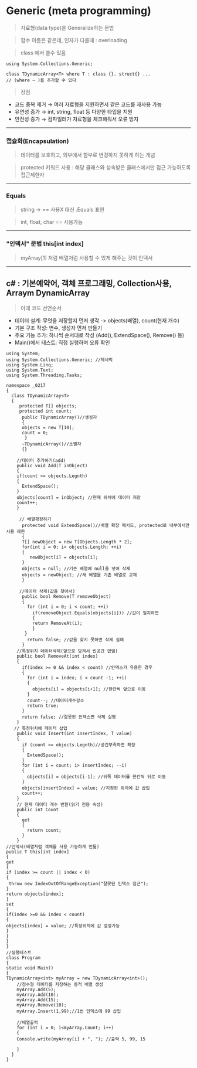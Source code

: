 # Generic (meta programming)
> 자료형(data type)을 Generalize하는 문법
  
> 함수 이름은 같은데, 인자가 다를때 : overloading

> class 에서 쓸수 있음
```
using System.Collections.Generic;

class TDynamicArray<T> where T : class {}. struct{} ...
// (where ~ )를 추가할 수 있다
```
> 장점
  - 코드 중복 제거 → 여러 자료형을 지원하면서 같은 코드를 재사용 가능
  - 유연성 증가 → int, string, float 등 다양한 타입을 지원
  - 안전성 증가 → 컴파일러가 자료형을 체크해줘서 오류 방지
---
### 캡슐화(Encapsulation) 
> 데이터를 보호하고, 외부에서 함부로 변경하지 못하게 하는 개념

> protected 키워드 사용 : 해당 클래스와 상속받은 클래스에서만 접근 가능하도록 접근제한자
---
### Equals
> string -> == 사용X 대신 .Equals 표현

> int, float, char == 사용가능
---
###  "인덱서" 문법 this[int index]
> myArray[1] 처럼 배열처럼 사용할 수 있게 해주는 것이 인덱서
---
c# : 기본예약어, 객체 프로그래밍, Collection사용, Arraym DynamicArray
---
> 아래 코드 선언순서
  - 데이터 설계: 무엇을 저장할지 먼저 생각 -> objects(배열), count(현재 개수)
  - 기본 구조 작성: 변수, 생성자 먼저 만들기
  - 주요 기능 추가: 하나씩 순서대로 작성 (Add(), ExtendSpace(), Remove() 등)
  - Main()에서 테스트: 직접 실행하며 오류 확인
```
using System;
using System.Collections.Generic; //제네릭
using System.Linq;
using System.Text;
using System.Threading.Tasks;

namespace _0217
{
  class TDynamicArray<T>
  {
     protected T[] objects;
     protected int count;
      public TDynamicArray()//생성자
      {
      objects = new T[10];
      count = 0;
       }
      ~TDynamicArray()//소멸자
      {}

    //데이터 추가하기(add)
    public void Add(T inObject)
    {
    if(count >= objects.Legnth)
    {
      ExtendSpace();
    }
    objects[count] = inObject; //현재 위치에 데이터 저장
    count++;
    }

     // 배열확장하기
      protected void ExtendSpace()//배열 확장 메서드, protected로 내부에서만 사용 제한
      {
      T[] newObject = new T[Objects.Length * 2];
      for(int i = 0; i< objects.Length; ++i)
      {
         newObject[i] = objects[i];
      }
      objects = null; //기존 배열에 null을 넣어 삭제
      objects = newObject; //새 배열을 기존 배열로 교체      
      }

     //데이터 삭제(값을 찾아서)
      public bool Remove(T removeObject)
      {
        for (int i = 0; i < count; ++i)
          if(removeObject.Equals(objects[i])) //값이 일치하면
          {
          return RemoveAt(i);
          }
       }
        return false; //값을 찾지 못하면 삭제 실패
      }
    //특정위치 데이터삭제(앞으로 당겨서 빈공간 없앰)
    public bool RemoveAt(int index)
    {
      if(index >= 0 && index < count) //인덱스가 유용한 경우
      {
        for (int i = index; i < count -1; ++i)
        {
          objects[i] = objects[i+1]; //한칸씩 앞으로 이동
        }
        count--; //데이터개수감소
        return true;
      }
      return false; //잘못된 인덱스면 삭제 실행
    }
   // 특정위치에 데이터 삽입
    public void Insert(int insertIndex, T value)
    {
      if (count >= objects.Legnth)//공간부족하면 확장
      {
        ExtendSpace();
      }
      for (int i = count; i> insertIndex; --i)
      {
        objects[i] = objects[i-1]; //뒤쪽 데이터를 한칸씩 뒤로 이동
      }
      objects[insertIndex] = value; //지정된 위치에 값 삽입
      count++;
    }
    // 현재 데이터 개수 반환(읽기 전용 속성)
    public int Count
    {
      get
      {
        return count;
      }
    }
//인덱서(배열처럼 객체를 사용 가능하게 만듦)
public T this[int index]
{
get
{
if (index >= count || index < 0)
{
 throw new IndexOutOfRangeException("잘못된 인덱스 접근");
}
return objects[index];
}
set
{
if(index >=0 && index < count)
{
objects[index] = value; //특정위치에 값 설정가능
}
}
}
}
//실행테스트 
class Program
{
static void Main()
{
TDynamicArray<int> myArray = new TDynamicArray<int>();
    //정수형 데이터를 저장하는 동적 배열 생성
    myArray.Add(5);
    myArray.Add(10);
    myArray.Add(15);
    myArray.Remove(10);
    myArray.Insert(1,99);//1번 인덱스에 99 삽입

    //배열출력
    for (int i = 0; i<myArray.Count; i++)
    {
    Console.write(myArray[i] + ", "); //출력 5, 99, 15
    
    }
  }
}

```
